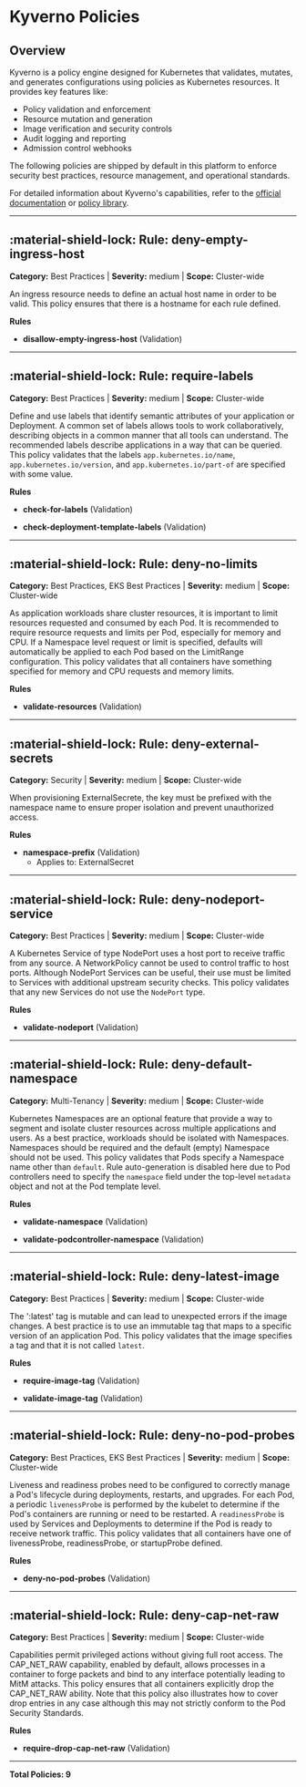 # Kyverno Policies

## Overview

Kyverno is a policy engine designed for Kubernetes that validates, mutates, and generates configurations using policies as Kubernetes resources. It provides key features like:

- Policy validation and enforcement
- Resource mutation and generation 
- Image verification and security controls
- Audit logging and reporting
- Admission control webhooks

The following policies are shipped by default in this platform to enforce security best practices, resource management, and operational standards.

For detailed information about Kyverno's capabilities, refer to the [official documentation](https://kyverno.io/docs/) or [policy library](https://kyverno.io/policies/).

---
## :material-shield-lock: Rule: deny-empty-ingress-host

**Category:** Best Practices | **Severity:** medium | **Scope:** Cluster-wide

An ingress resource needs to define an actual host name in order to be valid. This policy ensures that there is a hostname for each rule defined.

**Rules**

- **disallow-empty-ingress-host** (Validation)

---

## :material-shield-lock: Rule: require-labels

**Category:** Best Practices | **Severity:** medium | **Scope:** Cluster-wide

Define and use labels that identify semantic attributes of your application or Deployment. A common set of labels allows tools to work collaboratively, describing objects in a common manner that all tools can understand. The recommended labels describe applications in a way that can be queried. This policy validates that the labels `app.kubernetes.io/name`, `app.kubernetes.io/version`, and `app.kubernetes.io/part-of` are specified with some value.

**Rules**

- **check-for-labels** (Validation)

- **check-deployment-template-labels** (Validation)

---

## :material-shield-lock: Rule: deny-no-limits

**Category:** Best Practices, EKS Best Practices | **Severity:** medium | **Scope:** Cluster-wide

As application workloads share cluster resources, it is important to limit resources requested and consumed by each Pod. It is recommended to require resource requests and limits per Pod, especially for memory and CPU. If a Namespace level request or limit is specified, defaults will automatically be applied to each Pod based on the LimitRange configuration. This policy validates that all containers have something specified for memory and CPU requests and memory limits.

**Rules**

- **validate-resources** (Validation)

---

## :material-shield-lock: Rule: deny-external-secrets

**Category:** Security | **Severity:** medium | **Scope:** Cluster-wide

When provisioning ExternalSecrete, the key must be prefixed with the namespace name to ensure proper isolation and prevent unauthorized access.

**Rules**

- **namespace-prefix** (Validation)
  - Applies to: ExternalSecret

---

## :material-shield-lock: Rule: deny-nodeport-service

**Category:** Best Practices | **Severity:** medium | **Scope:** Cluster-wide

A Kubernetes Service of type NodePort uses a host port to receive traffic from any source. A NetworkPolicy cannot be used to control traffic to host ports. Although NodePort Services can be useful, their use must be limited to Services with additional upstream security checks. This policy validates that any new Services do not use the `NodePort` type.

**Rules**

- **validate-nodeport** (Validation)

---

## :material-shield-lock: Rule: deny-default-namespace

**Category:** Multi-Tenancy | **Severity:** medium | **Scope:** Cluster-wide

Kubernetes Namespaces are an optional feature that provide a way to segment and isolate cluster resources across multiple applications and users. As a best practice, workloads should be isolated with Namespaces. Namespaces should be required and the default (empty) Namespace should not be used. This policy validates that Pods specify a Namespace name other than `default`. Rule auto-generation is disabled here due to Pod controllers need to specify the `namespace` field under the top-level `metadata` object and not at the Pod template level.

**Rules**

- **validate-namespace** (Validation)

- **validate-podcontroller-namespace** (Validation)

---

## :material-shield-lock: Rule: deny-latest-image

**Category:** Best Practices | **Severity:** medium | **Scope:** Cluster-wide

The ':latest' tag is mutable and can lead to unexpected errors if the image changes. A best practice is to use an immutable tag that maps to a specific version of an application Pod. This policy validates that the image specifies a tag and that it is not called `latest`.

**Rules**

- **require-image-tag** (Validation)

- **validate-image-tag** (Validation)

---

## :material-shield-lock: Rule: deny-no-pod-probes

**Category:** Best Practices, EKS Best Practices | **Severity:** medium | **Scope:** Cluster-wide

Liveness and readiness probes need to be configured to correctly manage a Pod's lifecycle during deployments, restarts, and upgrades. For each Pod, a periodic `livenessProbe` is performed by the kubelet to determine if the Pod's containers are running or need to be restarted. A `readinessProbe` is used by Services and Deployments to determine if the Pod is ready to receive network traffic. This policy validates that all containers have one of livenessProbe, readinessProbe, or startupProbe defined.

**Rules**

- **deny-no-pod-probes** (Validation)

---

## :material-shield-lock: Rule: deny-cap-net-raw

**Category:** Best Practices | **Severity:** medium | **Scope:** Cluster-wide

Capabilities permit privileged actions without giving full root access. The CAP_NET_RAW capability, enabled by default, allows processes in a container to forge packets and bind to any interface potentially leading to MitM attacks. This policy ensures that all containers explicitly drop the CAP_NET_RAW ability. Note that this policy also illustrates how to cover drop entries in any case although this may not strictly conform to the Pod Security Standards.

**Rules**

- **require-drop-cap-net-raw** (Validation)

---

**Total Policies: 9**

